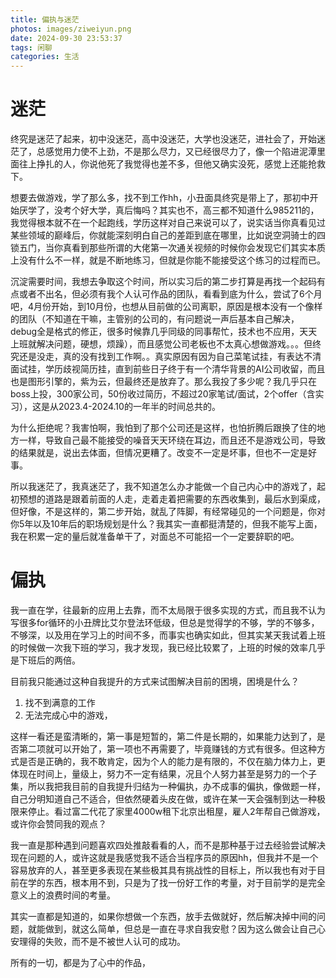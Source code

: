 ```yaml
---
title: 偏执与迷茫
photos: images/ziweiyun.png
date: 2024-09-30 23:53:37
tags: 闲聊
categories: 生活
---
```

# 迷茫

终究是迷茫了起来，初中没迷茫，高中没迷茫，大学也没迷茫，进社会了，开始迷茫了，总感觉用力使不上劲，不是那么尽力，又已经很尽力了，像一个陷进泥潭里面往上挣扎的人，你说他死了我觉得也差不多，但他又确实没死，感觉上还能抢救下。

想要去做游戏，学了那么多，找不到工作hh，小丑面具终究是带上了，那初中开始厌学了，没考个好大学，真后悔吗？其实也不，高三都不知道什么985211的，我觉得根本就不在一个起跑线，学历这样对自己来说可以了，说实话当你真看见过某些领域的巅峰后，你就能深刻明白自己的差距到底在哪里，比如说空洞骑士的四锁五门，当你真看到那些所谓的大佬第一次通关视频的时候你会发现它们其实本质上没有什么不一样，就是不断地练习，但就是你能不能接受这个练习的过程而已。

沉淀需要时间，我想去争取这个时间，所以实习后的第二步打算是再找一个起码有点或者不出名，但必须有我个人认可作品的团队，看看到底为什么，尝试了6个月吧，4月份开始，到10月份，也想从目前做的公司离职，原因是根本没有一个像样的团队（不知道在干嘛，主管别的公司的，有问题说一声后基本自己解决，debug全是格式的修正，很多时候靠几乎同级的同事帮忙，技术也不应用，天天上班就解决问题，硬想，烦躁），而且感觉公司老板也不太真心想做游戏。。。但终究还是没走，真的没有找到工作啊。。真实原因有因为自己菜笔试挂，有表达不清面试挂，学历歧视简历挂，直到前些日子终于有一个清华背景的AI公司收留，而且也是图形引擎的，紫为云，但最终还是放弃了。那么我投了多少呢？我几乎只在boss上投，300家公司，50份收过简历，不超过20家笔试/面试，2个offer（含实习），这是从2023.4-2024.10的一年半的时间总共的。

为什么拒绝呢？我害怕啊，我怕到了那个公司还是这样，也怕折腾后跟换了住的地方一样，导致自己最不能接受的噪音天天环绕在耳边，而且还不是游戏公司，导致的结果就是，说出去体面，但情况更糟了。改变不一定是坏事，但也不一定是好事。

所以我迷茫了，我真迷茫了，我不知道怎么办才能做一个自己内心中的游戏了，起初预想的道路是跟着前面的人走，走着走着把需要的东西收集到，最后水到渠成，但好像，不是这样的，第二步开始，就乱了阵脚，有经常碰见的一个问题是，你对你5年以及10年后的职场规划是什么？我其实一直都挺清楚的，但我不能写上面，我在积累一定的量后就准备单干了，对面总不可能招一个一定要辞职的吧。

# 偏执

我一直在学，往最新的应用上去靠，而不太局限于很多实现的方式，而且我不认为写很多for循环的小丑牌比艾尔登法环低级，但总是觉得学的不够，学的不够多，不够深，以及用在学习上的时间不多，而事实也确实如此，但其实某天我试着上班的时候做一次我下班的学习，我才发现，我已经比较累了，上班的时候的效率几乎是下班后的两倍。

目前我只能通过这种自我提升的方式来试图解决目前的困境，困境是什么？

1. 找不到满意的工作 
2. 无法完成心中的游戏，

这样一看还是蛮清晰的，第一事是短暂的，第二件是长期的，如果能力达到了，是否第二项就可以开始了，第一项也不再需要了，毕竟赚钱的方式有很多。但这种方式是否是正确的，我不敢肯定，因为个人的能力是有限的，不仅在脑力体力上，更体现在时间上，量级上，努力不一定有结果，况且个人努力甚至是努力的一个子集，所以我把我目前的自我提升归结为一种偏执，办不成事的偏执，像做题一样，自己分明知道自己不适合，但依然硬着头皮在做，或许在某一天会强制到达一种极限来停止。看过富二代花了家里4000w租下北京出租屋，雇人2年帮自己做游戏，或许你会赞同我的观点？

我一直是那种遇到问题喜欢四处推敲看看的人，而不是那种基于过去经验尝试解决现在问题的人，或许这就是我感觉我不适合当程序员的原因hh，但我并不是一个容易放弃的人，甚至更多表现在某些极其具有挑战性的目标上，所以我也有对于目前在学的东西，根本用不到，只是为了找一份好工作的考量，对于目前学的是完全意义上的浪费时间的考量。

其实一直都是知道的，如果你想做一个东西，放手去做就好，然后解决掉中间的问题，就能做到，就这么简单，但总是一直在寻求自我安慰？因为这么做会让自己心安理得的失败，而不是不被世人认可的成功。

所有的一切，都是为了心中的作品，
